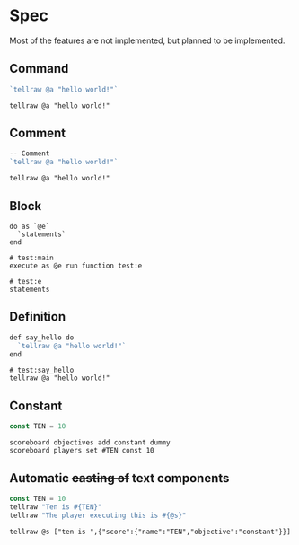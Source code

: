 # Spec
Most of the features are not implemented, but planned to be implemented.

## Command
```go
`tellraw @a "hello world!"`
```

```
tellraw @a "hello world!"
```

## Comment
```go
-- Comment
`tellraw @a "hello world!"`
```

```
tellraw @a "hello world!"
```

## Block
```
do as `@e`
  `statements`
end
```

```
# test:main
execute as @e run function test:e

# test:e
statements
```

## Definition
```go
def say_hello do
  `tellraw @a "hello world!"`
end
```

```
# test:say_hello
tellraw @a "hello world!"
```

## Constant
```go
const TEN = 10
```

```
scoreboard objectives add constant dummy
scoreboard players set #TEN const 10
```

## Automatic ~~casting of~~ text components
```go
const TEN = 10
tellraw "Ten is #{TEN}"
tellraw "The player executing this is #{@s}"
```

```
tellraw @s ["ten is ",{"score":{"name":"TEN","objective":"constant"}}]
```

